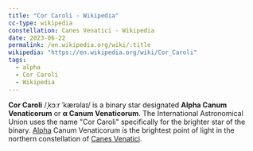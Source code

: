 ```yaml
---
title: "Cor Caroli - Wikipedia"
cc-type: wikipedia
constellation: Canes Venatici - Wikipedia
date: 2023-06-22
permalink: /en.wikipedia.org/wiki/:title
wikipedia: "https://en.wikipedia.org/wiki/Cor_Caroli"
tags:
  - alpha
  - Cor Caroli
  - Wikipedia
---
```

**Cor Caroli** /ˌkɔːr ˈkærəlaɪ/ is a binary star designated **Alpha Canum Venaticorum** or **α Canum Venaticorum**. The International Astronomical Union uses the name "Cor Caroli" specifically for the brighter star of the binary. [Alpha](/alpha/) Canum Venaticorum is the brightest point of light in the northern constellation of [Canes Venatici](/en.wikipedia.org/wiki/Canes_Venatici).
